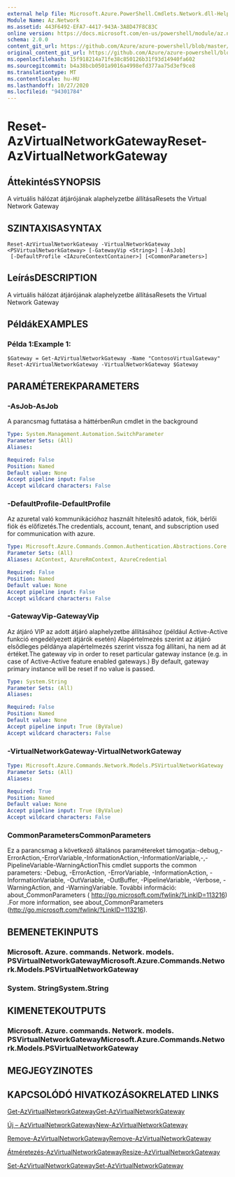 ```yaml
---
external help file: Microsoft.Azure.PowerShell.Cmdlets.Network.dll-Help.xml
Module Name: Az.Network
ms.assetid: 443F6492-EFA7-4417-943A-3A8D47F8C83C
online version: https://docs.microsoft.com/en-us/powershell/module/az.network/reset-azvirtualnetworkgateway
schema: 2.0.0
content_git_url: https://github.com/Azure/azure-powershell/blob/master/src/Network/Network/help/Reset-AzVirtualNetworkGateway.md
original_content_git_url: https://github.com/Azure/azure-powershell/blob/master/src/Network/Network/help/Reset-AzVirtualNetworkGateway.md
ms.openlocfilehash: 15f918214a71fe38c850126b31f93d14940fa602
ms.sourcegitcommit: b4a38bcb0501a9016a4998efd377aa75d3ef9ce8
ms.translationtype: MT
ms.contentlocale: hu-HU
ms.lasthandoff: 10/27/2020
ms.locfileid: "94301784"
---
```

# <span data-ttu-id="d5e74-101">Reset-AzVirtualNetworkGateway</span><span class="sxs-lookup"><span data-stu-id="d5e74-101">Reset-AzVirtualNetworkGateway</span></span>

## <span data-ttu-id="d5e74-102">Áttekintés</span><span class="sxs-lookup"><span data-stu-id="d5e74-102">SYNOPSIS</span></span>
<span data-ttu-id="d5e74-103">A virtuális hálózat átjárójának alaphelyzetbe állítása</span><span class="sxs-lookup"><span data-stu-id="d5e74-103">Resets the Virtual Network Gateway</span></span>

## <span data-ttu-id="d5e74-104">SZINTAXISA</span><span class="sxs-lookup"><span data-stu-id="d5e74-104">SYNTAX</span></span>

```
Reset-AzVirtualNetworkGateway -VirtualNetworkGateway <PSVirtualNetworkGateway> [-GatewayVip <String>] [-AsJob]
 [-DefaultProfile <IAzureContextContainer>] [<CommonParameters>]
```

## <span data-ttu-id="d5e74-105">Leírás</span><span class="sxs-lookup"><span data-stu-id="d5e74-105">DESCRIPTION</span></span>
<span data-ttu-id="d5e74-106">A virtuális hálózat átjárójának alaphelyzetbe állítása</span><span class="sxs-lookup"><span data-stu-id="d5e74-106">Resets the Virtual Network Gateway</span></span>

## <span data-ttu-id="d5e74-107">Példák</span><span class="sxs-lookup"><span data-stu-id="d5e74-107">EXAMPLES</span></span>

### <span data-ttu-id="d5e74-108">Példa 1:</span><span class="sxs-lookup"><span data-stu-id="d5e74-108">Example 1:</span></span>
```
$Gateway = Get-AzVirtualNetworkGateway -Name "ContosoVirtualGateway"
Reset-AzVirtualNetworkGateway -VirtualNetworkGateway $Gateway
```

## <span data-ttu-id="d5e74-109">PARAMÉTEREK</span><span class="sxs-lookup"><span data-stu-id="d5e74-109">PARAMETERS</span></span>

### <span data-ttu-id="d5e74-110">-AsJob</span><span class="sxs-lookup"><span data-stu-id="d5e74-110">-AsJob</span></span>
<span data-ttu-id="d5e74-111">A parancsmag futtatása a háttérben</span><span class="sxs-lookup"><span data-stu-id="d5e74-111">Run cmdlet in the background</span></span>

```yaml
Type: System.Management.Automation.SwitchParameter
Parameter Sets: (All)
Aliases:

Required: False
Position: Named
Default value: None
Accept pipeline input: False
Accept wildcard characters: False
```

### <span data-ttu-id="d5e74-112">-DefaultProfile</span><span class="sxs-lookup"><span data-stu-id="d5e74-112">-DefaultProfile</span></span>
<span data-ttu-id="d5e74-113">Az azuretal való kommunikációhoz használt hitelesítő adatok, fiók, bérlői fiók és előfizetés.</span><span class="sxs-lookup"><span data-stu-id="d5e74-113">The credentials, account, tenant, and subscription used for communication with azure.</span></span>

```yaml
Type: Microsoft.Azure.Commands.Common.Authentication.Abstractions.Core.IAzureContextContainer
Parameter Sets: (All)
Aliases: AzContext, AzureRmContext, AzureCredential

Required: False
Position: Named
Default value: None
Accept pipeline input: False
Accept wildcard characters: False
```

### <span data-ttu-id="d5e74-114">-GatewayVip</span><span class="sxs-lookup"><span data-stu-id="d5e74-114">-GatewayVip</span></span>
<span data-ttu-id="d5e74-115">Az átjáró VIP az adott átjáró alaphelyzetbe állításához (például Active-Active funkció engedélyezett átjárók esetén) Alapértelmezés szerint az átjáró elsődleges példánya alapértelmezés szerint vissza fog állítani, ha nem ad át értéket.</span><span class="sxs-lookup"><span data-stu-id="d5e74-115">The gateway vip in order to reset particular gateway instance (e.g. in case of Active-Active feature enabled gateways.) By default, gateway primary instance will be reset if no value is passed.</span></span>

```yaml
Type: System.String
Parameter Sets: (All)
Aliases:

Required: False
Position: Named
Default value: None
Accept pipeline input: True (ByValue)
Accept wildcard characters: False
```

### <span data-ttu-id="d5e74-116">-VirtualNetworkGateway</span><span class="sxs-lookup"><span data-stu-id="d5e74-116">-VirtualNetworkGateway</span></span>
```yaml
Type: Microsoft.Azure.Commands.Network.Models.PSVirtualNetworkGateway
Parameter Sets: (All)
Aliases:

Required: True
Position: Named
Default value: None
Accept pipeline input: True (ByValue)
Accept wildcard characters: False
```

### <span data-ttu-id="d5e74-117">CommonParameters</span><span class="sxs-lookup"><span data-stu-id="d5e74-117">CommonParameters</span></span>
<span data-ttu-id="d5e74-118">Ez a parancsmag a következő általános paramétereket támogatja:-debug,-ErrorAction,-ErrorVariable,-InformationAction,-InformationVariable,-,-PipelineVariable-WarningAction</span><span class="sxs-lookup"><span data-stu-id="d5e74-118">This cmdlet supports the common parameters: -Debug, -ErrorAction, -ErrorVariable, -InformationAction, -InformationVariable, -OutVariable, -OutBuffer, -PipelineVariable, -Verbose, -WarningAction, and -WarningVariable.</span></span> <span data-ttu-id="d5e74-119">További információ: about_CommonParameters ( http://go.microsoft.com/fwlink/?LinkID=113216) .</span><span class="sxs-lookup"><span data-stu-id="d5e74-119">For more information, see about_CommonParameters (http://go.microsoft.com/fwlink/?LinkID=113216).</span></span>

## <span data-ttu-id="d5e74-120">BEMENETEK</span><span class="sxs-lookup"><span data-stu-id="d5e74-120">INPUTS</span></span>

### <span data-ttu-id="d5e74-121">Microsoft. Azure. commands. Network. models. PSVirtualNetworkGateway</span><span class="sxs-lookup"><span data-stu-id="d5e74-121">Microsoft.Azure.Commands.Network.Models.PSVirtualNetworkGateway</span></span>

### <span data-ttu-id="d5e74-122">System. String</span><span class="sxs-lookup"><span data-stu-id="d5e74-122">System.String</span></span>

## <span data-ttu-id="d5e74-123">KIMENETEK</span><span class="sxs-lookup"><span data-stu-id="d5e74-123">OUTPUTS</span></span>

### <span data-ttu-id="d5e74-124">Microsoft. Azure. commands. Network. models. PSVirtualNetworkGateway</span><span class="sxs-lookup"><span data-stu-id="d5e74-124">Microsoft.Azure.Commands.Network.Models.PSVirtualNetworkGateway</span></span>

## <span data-ttu-id="d5e74-125">MEGJEGYZI</span><span class="sxs-lookup"><span data-stu-id="d5e74-125">NOTES</span></span>

## <span data-ttu-id="d5e74-126">KAPCSOLÓDÓ HIVATKOZÁSOK</span><span class="sxs-lookup"><span data-stu-id="d5e74-126">RELATED LINKS</span></span>

[<span data-ttu-id="d5e74-127">Get-AzVirtualNetworkGateway</span><span class="sxs-lookup"><span data-stu-id="d5e74-127">Get-AzVirtualNetworkGateway</span></span>](./Get-AzVirtualNetworkGateway.md)

[<span data-ttu-id="d5e74-128">Új – AzVirtualNetworkGateway</span><span class="sxs-lookup"><span data-stu-id="d5e74-128">New-AzVirtualNetworkGateway</span></span>](./New-AzVirtualNetworkGateway.md)

[<span data-ttu-id="d5e74-129">Remove-AzVirtualNetworkGateway</span><span class="sxs-lookup"><span data-stu-id="d5e74-129">Remove-AzVirtualNetworkGateway</span></span>](./Remove-AzVirtualNetworkGateway.md)

[<span data-ttu-id="d5e74-130">Átméretezés-AzVirtualNetworkGateway</span><span class="sxs-lookup"><span data-stu-id="d5e74-130">Resize-AzVirtualNetworkGateway</span></span>](./Resize-AzVirtualNetworkGateway.md)

[<span data-ttu-id="d5e74-131">Set-AzVirtualNetworkGateway</span><span class="sxs-lookup"><span data-stu-id="d5e74-131">Set-AzVirtualNetworkGateway</span></span>](./Set-AzVirtualNetworkGateway.md)
